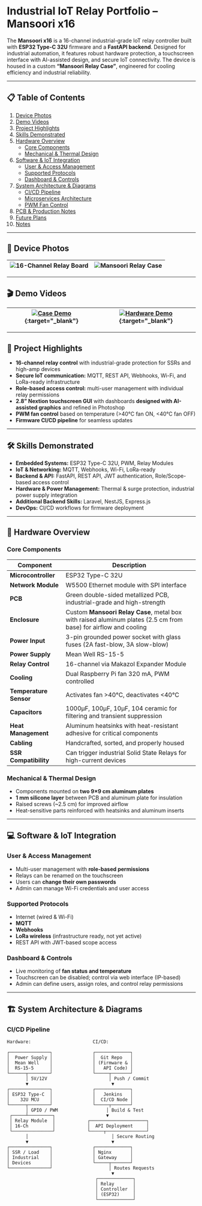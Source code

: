 # Industrial IoT Relay Portfolio – Mansoori x16

The **Mansoori x16** is a 16-channel industrial-grade IoT relay controller built with **ESP32 Type-C 32U** firmware and a **FastAPI backend**. Designed for industrial automation, it features robust hardware protection, a touchscreen interface with AI-assisted design, and secure IoT connectivity. The device is housed in a custom **“Mansoori Relay Case”**, engineered for cooling efficiency and industrial reliability.

---

## 📋 Table of Contents
1. [Device Photos](#device-photos)  
2. [Demo Videos](#demo-videos)  
3. [Project Highlights](#project-highlights)  
4. [Skills Demonstrated](#skills-demonstrated)  
5. [Hardware Overview](#hardware-overview)  
   - [Core Components](#core-components)  
   - [Mechanical & Thermal Design](#mechanical--thermal-design)  
6. [Software & IoT Integration](#software--iot-integration)  
   - [User & Access Management](#user--access-management)  
   - [Supported Protocols](#supported-protocols)  
   - [Dashboard & Controls](#dashboard--controls)  
7. [System Architecture & Diagrams](#system-architecture--diagrams)  
   - [CI/CD Pipeline](#cicd-pipeline)  
   - [Microservices Architecture](#microservices-architecture)  
   - [PWM Fan Control](#pwm-fan-control)  
8. [PCB & Production Notes](#pcb--production-notes)  
9. [Future Plans](#future-plans)  
10. [Notes](#notes)

---

## 📸 Device Photos
<a id="device-photos"></a>

| ![16-Channel Relay Board](docs/relay-x16.png) | ![Mansoori Relay Case](docs/mansoori-relay-case.png) |
|-----------------------------------------------|------------------------------------------------|

---

## 🎬 Demo Videos
<a id="demo-videos"></a>

| [![Case Demo](docs/case-thumbnail.png)](https://drive.google.com/file/d/1MGCB0fB2KWl_RKL3cDo0bGKrn-c_zvfe/view?usp=sharing){:target="_blank"} | [![Hardware Demo](docs/Hardware-thumbnail.png)](https://drive.google.com/file/d/17JpMd7C1Y9j4aAa2YxCbYHXK-l0a70tc/view?usp=sharing){:target="_blank"} |
|----------------------------------------------------------------------------------------------------------------|----------------------------------------------------------------------------------------------------------------|

---

## 🚀 Project Highlights
<a id="project-highlights"></a>

- **16-channel relay control** with industrial-grade protection for SSRs and high-amp devices  
- **Secure IoT communication:** MQTT, REST API, Webhooks, Wi-Fi, and LoRa-ready infrastructure  
- **Role-based access control:** multi-user management with individual relay permissions  
- **2.8” Nextion touchscreen GUI** with dashboards **designed with AI-assisted graphics** and refined in Photoshop  
- **PWM fan control** based on temperature (>40°C fan ON, <40°C fan OFF)  
- **Firmware CI/CD pipeline** for seamless updates  

---

## 🛠 Skills Demonstrated
<a id="skills-demonstrated"></a>

- **Embedded Systems:** ESP32 Type-C 32U, PWM, Relay Modules  
- **IoT & Networking:** MQTT, Webhooks, Wi-Fi, LoRa-ready  
- **Backend & API:** FastAPI, REST API, JWT authentication, Role/Scope-based access control  
- **Hardware & Power Management:** Thermal & surge protection, industrial power supply integration  
- **Additional Backend Skills:** Laravel, NestJS, Express.js  
- **DevOps:** CI/CD workflows for firmware deployment  

---

## 🔧 Hardware Overview
<a id="hardware-overview"></a>

### Core Components
<a id="core-components"></a>

| Component | Description |
|-----------|-------------|
| **Microcontroller** | ESP32 Type-C 32U |
| **Network Module** | W5500 Ethernet module with SPI interface |
| **PCB** | Green double-sided metallized PCB, industrial-grade and high-strength |
| **Enclosure** | Custom **Mansoori Relay Case**, metal box with raised aluminum plates (2.5 cm from base) for airflow and cooling |
| **Power Input** | 3-pin grounded power socket with glass fuses (2A fast-blow, 3A slow-blow) |
| **Power Supply** | Mean Well RS-15-5 |
| **Relay Control** | 16-channel via Makazol Expander Module |
| **Cooling** | Dual Raspberry Pi fan 320 mA, PWM controlled |
| **Temperature Sensor** | Activates fan >40°C, deactivates <40°C |
| **Capacitors** | 1000µF, 100µF, 10µF, 104 ceramic for filtering and transient suppression |
| **Heat Management** | Aluminum heatsinks with heat-resistant adhesive for critical components |
| **Cabling** | Handcrafted, sorted, and properly housed |
| **SSR Compatibility** | Can trigger industrial Solid State Relays for high-current devices |

### Mechanical & Thermal Design
<a id="mechanical--thermal-design"></a>

- Components mounted on **two 9×9 cm aluminum plates**  
- **1 mm silicone layer** between PCB and aluminum plate for insulation  
- Raised screws (~2.5 cm) for improved airflow  
- Heat-sensitive parts reinforced with heatsinks and aluminum inserts  

---

## 💻 Software & IoT Integration
<a id="software--iot-integration"></a>

### User & Access Management
<a id="user--access-management"></a>

- Multi-user management with **role-based permissions**  
- Relays can be renamed on the touchscreen  
- Users can **change their own passwords**  
- Admin can manage Wi-Fi credentials and user access  

### Supported Protocols
<a id="supported-protocols"></a>

- Internet (wired & Wi-Fi)  
- **MQTT**  
- **Webhooks**  
- **LoRa wireless** (infrastructure ready, not yet active)  
- REST API with JWT-based scope access  

### Dashboard & Controls
<a id="dashboard--controls"></a>

- Live monitoring of **fan status and temperature**  
- Touchscreen can be disabled; control via web interface (IP-based)  
- Admin can define users, assign roles, and control relay permissions  

---

## 🏗 System Architecture & Diagrams
<a id="system-architecture--diagrams"></a>

### CI/CD Pipeline
<a id="cicd-pipeline"></a>

```text
Hardware:                       CI/CD:

┌───────────────┐               ┌─────────────┐
│  Power Supply │               │  Git Repo   │
│  Mean Well    │               │ (Firmware & │
│  RS-15-5      │               │   API Code) │
└──────┬────────┘               └─────┬───────┘
       │ 5V/12V                       │ Push / Commit
       ▼                               ▼
┌───────────────┐               ┌─────────────┐
│ ESP32 Type-C  │               │   Jenkins   │
│    32U MCU    │               │  CI/CD Node │
└──────┬────────┘               └─────┬───────┘
       │ GPIO / PWM                  │ Build & Test
 ┌─────┴─────────┐                   ▼
 │ Relay Module  │            ┌─────────────────────┐
 │ 16-Ch         │            │  API Deployment     │
 └───────────────┘            └─────┬───────────────┘
       │                               │ Secure Routing
       ▼                               ▼
┌───────────────┐               ┌─────────────┐
│ SSR / Load    │               │ Nginx       │
│ Industrial    │               │ Gateway     │
│ Devices       │               └─────┬───────┘
└───────────────┘                     │ Routes Requests
                                       ▼
                                 ┌─────────────┐
                                 │ Relay       │
                                 │ Controller  │
                                 │ (ESP32)     │
                                 └─────────────┘

